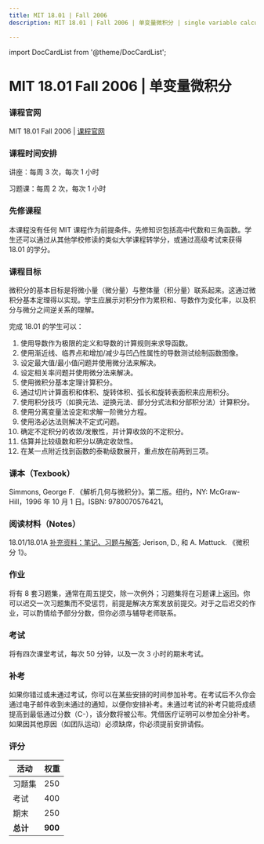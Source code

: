 ```yaml
---
title: MIT 18.01 | Fall 2006 
description: MIT 18.01 | Fall 2006 | 单变量微积分 | single variable calculus

---
```


import DocCardList from '@theme/DocCardList';


# MIT 18.01 Fall 2006 | 单变量微积分 

### 课程官网
MIT 18.01 Fall 2006 | [课程官网](https://ocw.mit.edu/courses/18-01-single-variable-calculus-fall-2006/)

### 课程时间安排

讲座：每周 3 次，每次 1 小时

习题课：每周 2 次，每次 1 小时

### 先修课程

本课程没有任何 MIT 课程作为前提条件。先修知识包括高中代数和三角函数。学生还可以通过从其他学校修读的类似大学课程转学分，或通过高级考试来获得 18.01 的学分。

### 课程目标

微积分的基本目标是将微小量（微分量）与整体量（积分量）联系起来。这通过微积分基本定理得以实现。学生应展示对积分作为累积和、导数作为变化率，以及积分与微分之间逆关系的理解。

完成 18.01 的学生可以：

1. 使用导数作为极限的定义和导数的计算规则来求导函数。
2. 使用渐近线、临界点和增加/减少与凹凸性属性的导数测试绘制函数图像。
3. 设定最大值/最小值问题并使用微分法来解决。
4. 设定相关率问题并使用微分法来解决。
5. 使用微积分基本定理计算积分。
6. 通过切片计算面积和体积、旋转体积、弧长和旋转表面积来应用积分。
7. 使用积分技巧（如换元法、逆换元法、部分分式法和分部积分法）计算积分。
8. 使用分离变量法设定和求解一阶微分方程。
9. 使用洛必达法则解决不定式问题。
10. 确定不定积分的收敛/发散性，并计算收敛的不定积分。
11. 估算并比较级数和积分以确定收敛性。
12. 在某一点附近找到函数的泰勒级数展开，重点放在前两到三项。

### 课本（Texbook）

Simmons, George F. 《解析几何与微积分》。第二版。纽约，NY: McGraw-Hill，1996 年 10 月 1 日。ISBN: 9780070576421。

### 阅读材料（Notes）

18.01/18.01A [补充资料：笔记、习题与解答](./course-reader.md); Jerison, D., 和 A. Mattuck. 《微积分 1》。

### 作业

将有 8 套习题集，通常在周五提交，除一次例外；习题集将在习题课上返回。你可以迟交一次习题集而不受惩罚，前提是解决方案发放前提交。对于之后迟交的作业，可以酌情给予部分分数，但你必须与辅导老师联系。

### 考试

将有四次课堂考试，每次 50 分钟，以及一次 3 小时的期末考试。

### 补考

如果你错过或未通过考试，你可以在某些安排的时间参加补考。在考试后不久你会通过电子邮件收到未通过的通知，以便你安排补考。未通过考试的补考只能将成绩提高到最低通过分数（C-），该分数将被公布。凭借医疗证明可以参加全分补考。如果因其他原因（如团队运动）必须缺席，你必须提前安排请假。

### 评分

| 活动 | 权重 |
| --- | --- |
| 习题集 | 250 |
| 考试 | 400 |
| 期末 | 250 |
| **总计** | **900** |
